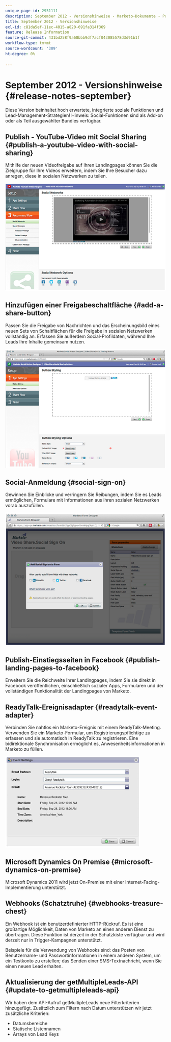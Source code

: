 ```yaml
---
unique-page-id: 2951111
description: September 2012 - Versionshinweise - Marketo-Dokumente - Produktdokumentation
title: September 2012 - Versionshinweise
exl-id: c81da5ef-11ec-4015-a820-691fa314f369
feature: Release Information
source-git-commit: 431bd258f9a68bbb9df7acf043085578d3d91b1f
workflow-type: tm+mt
source-wordcount: '309'
ht-degree: 0%

---
```


# September 2012 - Versionshinweise {#release-notes-september}

Diese Version beinhaltet hoch erwartete, integrierte soziale Funktionen und Lead-Management-Strategien! Hinweis: Social-Funktionen sind als Add-on oder als Teil ausgewählter Bundles verfügbar.

## Publish - YouTube-Video mit Social Sharing {#publish-a-youtube-video-with-social-sharing}

Mithilfe der neuen Videofreigabe auf Ihren Landingpages können Sie die Zielgruppe für Ihre Videos erweitern, indem Sie Ihre Besucher dazu anregen, diese in sozialen Netzwerken zu teilen.

![](assets/image2014-9-23-10-3a39-3a21.png)

## Hinzufügen einer Freigabeschaltfläche {#add-a-share-button}

Passen Sie die Freigabe von Nachrichten und das Erscheinungsbild eines neuen Sets von Schaltflächen für die Freigabe in sozialen Netzwerken vollständig an. Erfassen Sie außerdem Social-Profildaten, während Ihre Leads Ihre Inhalte gemeinsam nutzen.

![](assets/image2014-9-23-10-3a39-3a46.png)

## Social-Anmeldung {#social-sign-on}

Gewinnen Sie Einblicke und verringern Sie Reibungen, indem Sie es Leads ermöglichen, Formulare mit Informationen aus ihren sozialen Netzwerken vorab auszufüllen.

![](assets/image2014-9-23-10-3a40-3a2.png)

## Publish-Einstiegsseiten in Facebook {#publish-landing-pages-to-facebook}

Erweitern Sie die Reichweite Ihrer Landingpages, indem Sie sie direkt in Facebook veröffentlichen, einschließlich sozialer Apps, Formularen und der vollständigen Funktionalität der Landingpages von Marketo.

## ReadyTalk-Ereignisadapter {#readytalk-event-adapter}

Verbinden Sie nahtlos ein Marketo-Ereignis mit einem ReadyTalk-Meeting. Verwenden Sie ein Marketo-Formular, um Registrierungspflichtige zu erfassen und sie automatisch in ReadyTalk zu registrieren. Eine bidirektionale Synchronisation ermöglicht es, Anwesenheitsinformationen in Marketo zu füllen.

![](assets/image2014-9-23-10-3a40-3a16.png)

## Microsoft Dynamics On Premise {#microsoft-dynamics-on-premise}

Microsoft Dynamics 2011 wird jetzt On-Premise mit einer Internet-Facing-Implementierung unterstützt.

## Webhooks (Schatztruhe) {#webhooks-treasure-chest}

Ein Webhook ist ein benutzerdefinierter HTTP-Rückruf. Es ist eine großartige Möglichkeit, Daten von Marketo an einen anderen Dienst zu übertragen. Diese Funktion ist derzeit in der Schatzkiste verfügbar und wird derzeit nur in Trigger-Kampagnen unterstützt.

Beispiele für die Verwendung von Webhooks sind: das Posten von Benutzername- und Passwortinformationen in einem anderen System, um ein Testkonto zu erstellen; das Senden einer SMS-Textnachricht, wenn Sie einen neuen Lead erhalten.

## Aktualisierung der getMultipleLeads-API {#update-to-getmultipleleads-api}

Wir haben dem API-Aufruf getMultipleLeads neue Filterkriterien hinzugefügt. Zusätzlich zum Filtern nach Datum unterstützen wir jetzt zusätzliche Kriterien:

* Datumsbereiche
* Statische Listennamen
* Arrays von Lead Keys
